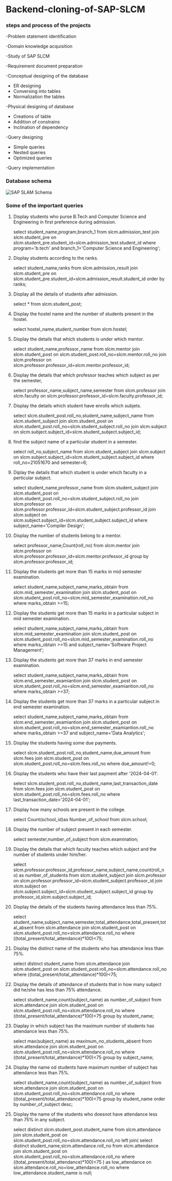 # Backend-cloning-of-SAP-SLCM

### steps and process of the projects
-Problem statement identification

-Domain knowledge acquisition

-Study of SAP SLCM

-Requirement document preparation 

-Conceptual designing of the database
     
   - ER designing
   - Conversing into tables
   - Normalization the tables

-Physical designing of database

   - Creations of table
   - Addition of constrains
   - Inclination of dependency

-Query designing 

   - Simple queries
   - Nested queries
   - Optimized queries

-Query implementation

### Database schema
![SAP SLAM Schema](https://github.com/user-attachments/assets/a68e6010-eb5a-4294-900c-e37f29e9ded3)



### Some of the important queries
1) Display students who purse B.Tech and Computer Science and Engineering in first preference during admission.

   select student_name,program,branch_1 
   from slcm.admission_test
   join slcm.student_pre on slcm.student_pre.student_id=slcm.admission_test.student_id
   where program='b.tech' and branch_1='Computer Science and Engineering';

3) Display students according to the ranks.

   select student_name,ranks 
   from slcm.admission_result
   join slcm.student_pre on slcm.student_pre.student_id=slcm.admission_result.student_id
   order by ranks;

4) Display all the details of students after admission.

   select * from slcm.student_post;

5) Display the hostel name and the number of students present in the hostel.

   select hostel_name,student_number from slcm.hostel;

6) Display the details that which students is under which mentor.

   select student_name,professor_name
   from slcm.mentor
   join slcm.student_post on slcm.student_post.roll_no=slcm.mentor.roll_no
   join slcm.professor on slcm.professor.professor_id=slcm.mentor.professor_id;

7) Display the details that which professor teaches which subject as per the semester,

   select professor_name,subject_name,semester
   from slcm.professor
   join slcm.faculty on slcm.professor.professor_id=slcm.faculty.professor_id;

7) Display the details which student have enrolls which subjets.

   select slcm.student_post.roll_no,student_name,subject_name
   from slcm.student_subject
   join slcm.student_post on slcm.student_post.roll_no=slcm.student_subject.roll_no
   join slcm.subject on slcm.subject.subject_id=slcm.student_subject.subject_id;

8) find the subject name of a particular student in a semester.

   select roll_no,subject_name
   from slcm.student_subject
   join slcm.subject on slcm.subject.subject_id=slcm.student_subject.subject_id
   where roll_no=21051670 and semester=6;

9) Diplay the details that which student is under which faculty in a perticular subject.

   select student_name,professor_name
   from slcm.student_subject
   join slcm.student_post on slcm.student_post.roll_no=slcm.student_subject.roll_no
   join slcm.professor on slcm.professor.professor_id=slcm.student_subject.professor_id
   join slcm.subject on slcm.subject.subject_id=slcm.student_subject.subject_id
   where subject_name='Compiler Design';

10) Display the number of students belong to a mentor.

    select professor_name,Count(roll_no) 
    from slcm.mentor
    join slcm.professor on slcm.professor.professor_id=slcm.mentor.professor_id
    group by slcm.professor.professor_id;

11) Display the students get more than 15 marks in mid semester examination.

    select student_name,subject_name,marks_obtain
    from slcm.mid_semester_examination
    join slcm.student_post on slcm.student_post.roll_no=slcm.mid_semester_examination.roll_no
    where marks_obtain >=15;

12) Display the students get more than 15 marks in a particular subject in  mid semester examination.

    select student_name,subject_name,marks_obtain
    from slcm.mid_semester_examination
    join slcm.student_post on slcm.student_post.roll_no=slcm.mid_semester_examination.roll_no
    where marks_obtain >=15 and subject_name='Software Project Management';

13) Display the students get more than 37 marks in end semester examination.

    select student_name,subject_name,marks_obtain
    from slcm.end_semester_examiantion
    join slcm.student_post on slcm.student_post.roll_no=slcm.end_semester_examiantion.roll_no
    where marks_obtain >=37;

14) Display the students get more than 37 marks in a particular subject in  end semester examination.

    select student_name,subject_name,marks_obtain
    from slcm.end_semester_examiantion
    join slcm.student_post on slcm.student_post.roll_no=slcm.end_semester_examiantion.roll_no
    where marks_obtain >=37 and subject_name='Data Analytics';

15) Display the students having some due payments.

    select slcm.student_post.roll_no,student_name,due_amount
    from slcm.fees
    join slcm.student_post on slcm.student_post.roll_no=slcm.fees.roll_no
    where due_amount!=0;

16) Display the students who have their last payment after '2024-04-01'.

    select slcm.student_post.roll_no,student_name,last_transaction_date
    from slcm.fees
    join slcm.student_post on slcm.student_post.roll_no=slcm.fees.roll_no
    where last_transaction_date>'2024-04-01';

17) Display how many schools are present in the college.

    select Count(school_id)as Number_of_school 
    from slcm.school;

18) Display the number of subject present in each semester.

    select semester,number_of_subject
    from slcm.examination;

19) Display the details that which faculty teaches which subject and the number of students under him/her.

    select slcm.professor.professor_id,professor_name,subject_name,count(roll_no) as number_of_students
    from slcm.student_subject
    join slcm.professor on slcm.professor.professor_id=slcm.student_subject.professor_id
    join slcm.subject on slcm.subject.subject_id=slcm.student_subject.subject_id
    group by professor_id,slcm.subject.subject_id;

20) Display the details of the students having attendance less than 75%.

    select student_name,subject_name,semester,total_attendance,total_present,total_absent
    from slcm.attendance
    join slcm.student_post on slcm.student_post.roll_no=slcm.attendance.roll_no
    where ((total_present/total_attendance)*100)<75;

21) Display the distinct name of the students who has attendance less than 75%.

    select distinct student_name
    from slcm.attendance
    join slcm.student_post on slcm.student_post.roll_no=slcm.attendance.roll_no
    where ((total_present/total_attendance)*100)<75;

22) Display the details of attendance of students that in how many subject did he/she has less than 75% attendance.

    select student_name,count(subject_name) as number_of_subject 
    from slcm.attendance
    join slcm.student_post on slcm.student_post.roll_no=slcm.attendance.roll_no
    where ((total_present/total_attendance)*100)<75
    group by student_name;

23) Diaplay in which subject has the maximum number of students has attendance less than 75%. 

    select max(subject_name) as maximum_no_students_absent
    from slcm.attendance
    join slcm.student_post on slcm.student_post.roll_no=slcm.attendance.roll_no
    where ((total_present/total_attendance)*100)<75
    group by subject_name;

24) Display the name od students have maximum number of subject has attendance less than 75%.

    select student_name,count(subject_name) as number_of_subject 
    from slcm.attendance
    join slcm.student_post on slcm.student_post.roll_no=slcm.attendance.roll_no
    where ((total_present/total_attendance)*100)<75
    group by student_name
    order by number_of_subject desc;

25) Display the name of the students who doesnot have attendance less than 75% in any subject.

    select distinct slcm.student_post.student_name
    from slcm.attendance
    join slcm.student_post on slcm.student_post.roll_no=slcm.attendance.roll_no
    left join(
	    select distinct student_name,slcm.attendance.roll_no
	    from slcm.attendance
	    join slcm.student_post on slcm.student_post.roll_no=slcm.attendance.roll_no
	    where ((total_present/total_attendance)*100)<75
    ) as low_attendance
    on slcm.attendance.roll_no=low_attendance.roll_no
    where low_attendance.student_name is null;
